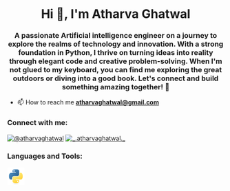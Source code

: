 <h1 align="center">Hi 👋, I'm Atharva Ghatwal</h1>
<h3 align="center"> A passionate Artificial intelligence engineer on a journey to explore the realms of technology and innovation. With a strong foundation in Python, I thrive on turning ideas into reality through elegant code and creative problem-solving. When I'm not glued to my keyboard, you can find me exploring the great outdoors or diving into a good book. Let's connect and build something amazing together! 🚀
 </h3>

- 📫 How to reach me **atharvaghatwal@gmail.com**

<h3 align="left">Connect with me:</h3>
<p align="left">
<a href="https://twitter.com/@atharvaghatwal" target="blank"><img align="center" src="https://raw.githubusercontent.com/rahuldkjain/github-profile-readme-generator/master/src/images/icons/Social/twitter.svg" alt="@atharvaghatwal" height="30" width="40" /></a>
<a href="https://instagram.com/_.atharvaghatwal._" target="blank"><img align="center" src="https://raw.githubusercontent.com/rahuldkjain/github-profile-readme-generator/master/src/images/icons/Social/instagram.svg" alt="_.atharvaghatwal._" height="30" width="40" /></a>
</p>

<h3 align="left">Languages and Tools:</h3>
<p align="left"> <a href="https://www.python.org" target="_blank" rel="noreferrer"> <img src="https://raw.githubusercontent.com/devicons/devicon/master/icons/python/python-original.svg" alt="python" width="40" height="40"/> </a> </p>
